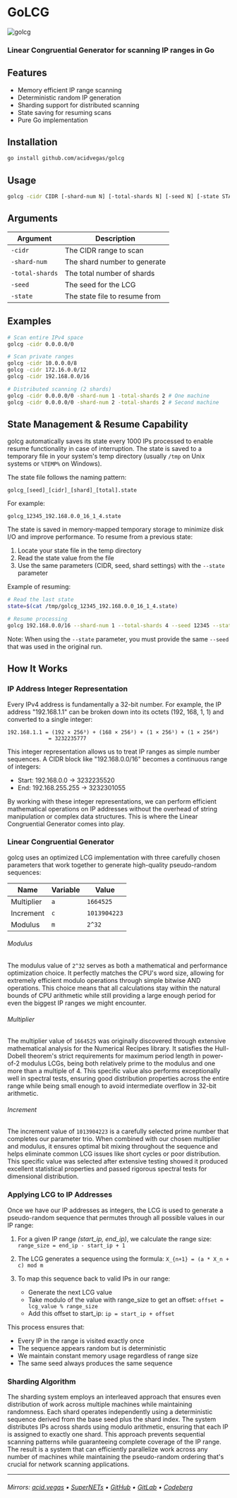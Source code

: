 <p align="center">
    <h1>GoLCG</h1>
    <img src="./.screens/gopher.svg" alt="golcg" />
    <h3>Linear Congruential Generator for scanning IP ranges in Go</h3>
</p>


## Features
* Memory efficient IP range scanning
* Deterministic random IP generation
* Sharding support for distributed scanning
* State saving for resuming scans
* Pure Go implementation

## Installation 
```bash
go install github.com/acidvegas/golcg
```

## Usage
```bash
golcg -cidr CIDR [-shard-num N] [-total-shards N] [-seed N] [-state STATE]
```

## Arguments
| Argument        | Description                   |
| --------------- | ----------------------------- |
| `-cidr`         | The CIDR range to scan        |
| `-shard-num`    | The shard number to generate  |
| `-total-shards` | The total number of shards    |
| `-seed`         | The seed for the LCG          |
| `-state`        | The state file to resume from |

## Examples
```bash
# Scan entire IPv4 space
golcg -cidr 0.0.0.0/0

# Scan private ranges
golcg -cidr 10.0.0.0/8
golcg -cidr 172.16.0.0/12
golcg -cidr 192.168.0.0/16

# Distributed scanning (2 shards)
golcg -cidr 0.0.0.0/0 -shard-num 1 -total-shards 2 # One machine
golcg -cidr 0.0.0.0/0 -shard-num 2 -total-shards 2 # Second machine
```

## State Management & Resume Capability

golcg automatically saves its state every 1000 IPs processed to enable resume functionality in case of interruption. The state is saved to a temporary file in your system's temp directory (usually `/tmp` on Unix systems or `%TEMP%` on Windows).

The state file follows the naming pattern:
```
golcg_[seed]_[cidr]_[shard]_[total].state
```

For example:
```
golcg_12345_192.168.0.0_16_1_4.state
```

The state is saved in memory-mapped temporary storage to minimize disk I/O and improve performance. To resume from a previous state:

1. Locate your state file in the temp directory
2. Read the state value from the file
3. Use the same parameters (CIDR, seed, shard settings) with the `--state` parameter

Example of resuming:
```bash
# Read the last state
state=$(cat /tmp/golcg_12345_192.168.0.0_16_1_4.state)

# Resume processing
golcg 192.168.0.0/16 --shard-num 1 --total-shards 4 --seed 12345 --state $state
```

Note: When using the `--state` parameter, you must provide the same `--seed` that was used in the original run.

## How It Works

### IP Address Integer Representation

Every IPv4 address is fundamentally a 32-bit number. For example, the IP address "192.168.1.1" can be broken down into its octets (192, 168, 1, 1) and converted to a single integer:
```
192.168.1.1 = (192 × 256³) + (168 × 256²) + (1 × 256¹) + (1 × 256⁰)
             = 3232235777
```

This integer representation allows us to treat IP ranges as simple number sequences. A CIDR block like "192.168.0.0/16" becomes a continuous range of integers:
- Start: 192.168.0.0   → 3232235520
- End:   192.168.255.255 → 3232301055

By working with these integer representations, we can perform efficient mathematical operations on IP addresses without the overhead of string manipulation or complex data structures. This is where the Linear Congruential Generator comes into play.

### Linear Congruential Generator

golcg uses an optimized LCG implementation with three carefully chosen parameters that work together to generate high-quality pseudo-random sequences:

| Name       | Variable | Value        |
|------------|----------|--------------|
| Multiplier | `a`      | `1664525`    |
| Increment  | `c`      | `1013904223` |
| Modulus    | `m`      | `2^32`       |

###### Modulus
The modulus value of `2^32` serves as both a mathematical and performance optimization choice. It perfectly matches the CPU's word size, allowing for extremely efficient modulo operations through simple bitwise AND operations. This choice means that all calculations stay within the natural bounds of CPU arithmetic while still providing a large enough period for even the biggest IP ranges we might encounter.

###### Multiplier
The multiplier value of `1664525` was originally discovered through extensive mathematical analysis for the Numerical Recipes library. It satisfies the Hull-Dobell theorem's strict requirements for maximum period length in power-of-2 modulus LCGs, being both relatively prime to the modulus and one more than a multiple of 4. This specific value also performs exceptionally well in spectral tests, ensuring good distribution properties across the entire range while being small enough to avoid intermediate overflow in 32-bit arithmetic.

###### Increment
The increment value of `1013904223` is a carefully selected prime number that completes our parameter trio. When combined with our chosen multiplier and modulus, it ensures optimal bit mixing throughout the sequence and helps eliminate common LCG issues like short cycles or poor distribution. This specific value was selected after extensive testing showed it produced excellent statistical properties and passed rigorous spectral tests for dimensional distribution.

### Applying LCG to IP Addresses

Once we have our IP addresses as integers, the LCG is used to generate a pseudo-random sequence that permutes through all possible values in our IP range:

1. For a given IP range *(start_ip, end_ip)*, we calculate the range size: `range_size = end_ip - start_ip + 1`

2. The LCG generates a sequence using the formula: `X_{n+1} = (a * X_n + c) mod m`

3. To map this sequence back to valid IPs in our range:
   - Generate the next LCG value
   - Take modulo of the value with range_size to get an offset: `offset = lcg_value % range_size`
   - Add this offset to start_ip: `ip = start_ip + offset`

This process ensures that:
- Every IP in the range is visited exactly once
- The sequence appears random but is deterministic
- We maintain constant memory usage regardless of range size
- The same seed always produces the same sequence

### Sharding Algorithm

The sharding system employs an interleaved approach that ensures even distribution of work across multiple machines while maintaining randomness. Each shard operates independently using a deterministic sequence derived from the base seed plus the shard index. The system distributes IPs across shards using modulo arithmetic, ensuring that each IP is assigned to exactly one shard. This approach prevents sequential scanning patterns while guaranteeing complete coverage of the IP range. The result is a system that can efficiently parallelize work across any number of machines while maintaining the pseudo-random ordering that's crucial for network scanning applications.

---

###### Mirrors: [acid.vegas](https://git.acid.vegas/golcg) • [SuperNETs](https://git.supernets.org/acidvegas/golcg) • [GitHub](https://github.com/acidvegas/golcg) • [GitLab](https://gitlab.com/acidvegas/golcg) • [Codeberg](https://codeberg.org/acidvegas/golcg)
